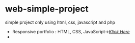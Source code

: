 # web-simple-project


simple project only using html, css, javascript and php
- Responsive portfolio : HTML, CSS, JavaScript->[_Klick Here_](https://github.com/hendra-Ti19/web-simple-project/tree/main/01-responsive-portfolio)
- 
